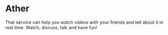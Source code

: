 # Ather
That service can help you watch videos with your friends and tell about it in real time. Watch, discuss, talk and have fun!
